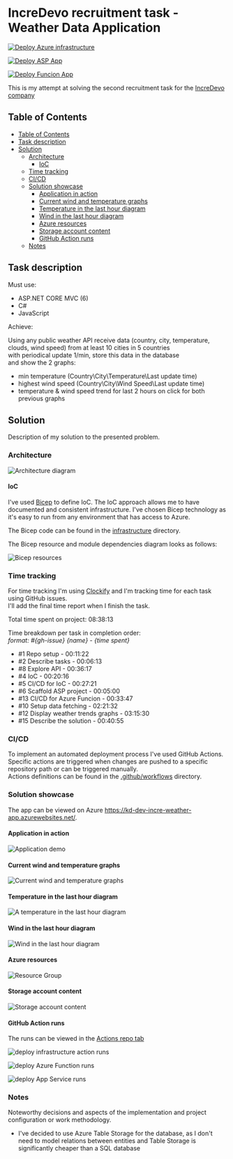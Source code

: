 # IncreDevo recruitment task - Weather Data Application

[![Deploy Azure infrastructure](https://github.com/christopher-dabrowski/incredevo-recruitment-weather-graphs/actions/workflows/deployInfrastructure.yml/badge.svg)](https://github.com/christopher-dabrowski/incredevo-recruitment-weather-graphs/actions/workflows/deployInfrastructure.yml)

[![Deploy ASP App](https://github.com/christopher-dabrowski/incredevo-recruitment-weather-graphs/actions/workflows/deployAppService.yml/badge.svg)](https://github.com/christopher-dabrowski/incredevo-recruitment-weather-graphs/actions/workflows/deployAppService.yml)

[![Deploy Funcion App](https://github.com/christopher-dabrowski/incredevo-recruitment-weather-graphs/actions/workflows/deployAzureFuncion.yml/badge.svg)](https://github.com/christopher-dabrowski/incredevo-recruitment-weather-graphs/actions/workflows/deployAzureFuncion.yml)

This is my attempt at solving the second recruitment task for the [IncreDevo company](https://incredevo.com/)

## Table of Contents

- [Table of Contents](#table-of-contents)
- [Task description](#task-description)
- [Solution](#solution)
  - [Architecture](#architecture)
    - [IoC](#ioc)
  - [Time tracking](#time-tracking)
  - [CI/CD](#cicd)
  - [Solution showcase](#solution-showcase)
    - [Application in action](#application-in-action)
    - [Current wind and temperature graphs](#current-wind-and-temperature-graphs)
    - [Temperature in the last hour diagram](#temperature-in-the-last-hour-diagram)
    - [Wind in the last hour diagram](#wind-in-the-last-hour-diagram)
    - [Azure resources](#azure-resources)
    - [Storage account content](#storage-account-content)
    - [GitHub Action runs](#github-action-runs)
  - [Notes](#notes)


## Task description

Must use:

- ASP.NET CORE MVC (6)
- C#
- JavaScript

Achieve:

Using any public weather API receive data (country, city, temperature, clouds, wind speed) from at least 10 cities in 5 countries  
with periodical update 1/min,
store this data in the database  
and show the 2 graphs:  

- min temperature (Country\City\Temperature\Last update time)
- highest wind speed (Country\City\Wind Speed\Last update time)
- temperature & wind speed trend for last 2 hours on click for both previous graphs

## Solution

Description of my solution to the presented problem.

### Architecture

![Architecture diagram](docs/Architecture.drawio.png)

#### IoC

I've used [Bicep](https://learn.microsoft.com/en-us/azure/azure-resource-manager/bicep/overview) to define IoC. The IoC approach allows me to have documented and consistent infrastructure.
I've chosen Bicep technology as it's easy to run from any environment that has access to Azure.

The Bicep code can be found in the [infrastructure](infrastructure) directory.

The Bicep resource and module dependencies diagram looks as follows:

![Bicep resources](./docs/bicep_modules.png)

### Time tracking

For time tracking I'm using [Clockify](https://clockify.me/) and I'm tracking time for each task using GitHub issues.  
I'll add the final time report when I finish the task.

Total time spent on project: 08:38:13

Time breakdown per task in completion order:  
_format: \#{gh-issue} {name} - {time spent}_

- #1 Repo setup - 00:11:22
- #2 Describe tasks - 00:06:13
- #8 Explore API - 00:36:17
- #4 IoC - 00:20:16
- #5 CI/CD for IoC - 00:27:21
- #6 Scaffold ASP project - 00:05:00
- #13 CI/CD for Azure Funcion - 00:33:47
- #10 Setup data fetching - 02:21:32
- #12 Display weather trends graphs - 03:15:30
- #15 Describe the solution - 00:40:55

### CI/CD

To implement an automated deployment process I've used GitHub Actions.  
Specific actions are triggered when changes are pushed to a specific repository path or can be triggered manually.  
Actions definitions can be found in the [.github/workflows](.github/workflows) directory.

### Solution showcase

The app can be viewed on Azure <https://kd-dev-incre-weather-app.azurewebsites.net/>.

#### Application in action

![Application demo](docs/application_demo.gif)

#### Current wind and temperature graphs

![Current wind and temperature graphs](docs/wind_and_temp.png)

#### Temperature in the last hour diagram

![A temperature in the last hour diagram](docs/temperature_diagram.png)

#### Wind in the last hour diagram

![Wind in the last hour diagram](docs/wind_diagram.png)

#### Azure resources

![Resource Group](docs/rg.png)

#### Storage account content

![Storage account content](docs/storage_account_contnet.png)

#### GitHub Action runs

The runs can be viewed in the [Actions repo tab](https://github.com/christopher-dabrowski/incredevo-recruitment-weather-graphs/actions)

![deploy infrastructure action runs](docs/deploy_infrastructure_action_runs.png)

![deploy Azure Function runs](docs/deploy_af_runs.png)

![deploy App Service runs](docs/deploy_app_servcie_runs.png)

### Notes

Noteworthy decisions and aspects of the implementation and project configuration or work methodology.

- I've decided to use Azure Table Storage for the database, as I don't need to model relations between entities and Table Storage is significantly cheaper than a SQL database
